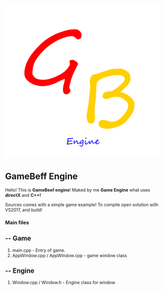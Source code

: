 ![GameBeef logo](/GameBeef_logo.png "GameBeef")
# GameBeff Engine

Hello! This is **GameBeef engine**! Maked by me **Game Engine** what uses **directX** and **C++!**

Sources comes with a simple game example! 
To compile open solution with VS2017, and build!

### Main files
## -- Game
1. main.cpp - Entry of game.
2. AppWindow.cpp / AppWindow.cpp - game window class
## -- Engine
1. Window.cpp / Window.h - Engine class for window
